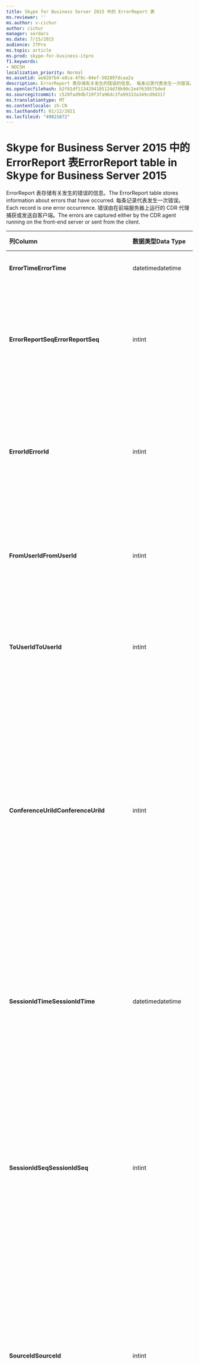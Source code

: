 ```yaml
---
title: Skype for Business Server 2015 中的 ErrorReport 表
ms.reviewer: ''
ms.author: v-cichur
author: cichur
manager: serdars
ms.date: 7/15/2015
audience: ITPro
ms.topic: article
ms.prod: skype-for-business-itpro
f1.keywords:
- NOCSH
localization_priority: Normal
ms.assetid: ae0287b4-e8ca-4f8c-84ef-502897dcaa2a
description: ErrorReport 表存储有关发生的错误的信息。 每条记录代表发生一次错误。 错误由在前端服务器上运行的 CDR 代理捕获或发送自客户端。
ms.openlocfilehash: b2f81df1134294185124d78b90c2e4f639575ded
ms.sourcegitcommit: c528fad9db719f3fa96dc3fa99332a349cd9d317
ms.translationtype: MT
ms.contentlocale: zh-CN
ms.lasthandoff: 01/12/2021
ms.locfileid: "49821672"
---
```

# <a name="errorreport-table-in-skype-for-business-server-2015"></a><span data-ttu-id="d6c2e-105">Skype for Business Server 2015 中的 ErrorReport 表</span><span class="sxs-lookup"><span data-stu-id="d6c2e-105">ErrorReport table in Skype for Business Server 2015</span></span>
 
<span data-ttu-id="d6c2e-106">ErrorReport 表存储有关发生的错误的信息。</span><span class="sxs-lookup"><span data-stu-id="d6c2e-106">The ErrorReport table stores information about errors that have occurred.</span></span> <span data-ttu-id="d6c2e-107">每条记录代表发生一次错误。</span><span class="sxs-lookup"><span data-stu-id="d6c2e-107">Each record is one error occurrence.</span></span> <span data-ttu-id="d6c2e-108">错误由在前端服务器上运行的 CDR 代理捕获或发送自客户端。</span><span class="sxs-lookup"><span data-stu-id="d6c2e-108">The errors are captured either by the CDR agent running on the front-end server or sent from the client.</span></span>
  
|<span data-ttu-id="d6c2e-109">**列**</span><span class="sxs-lookup"><span data-stu-id="d6c2e-109">**Column**</span></span>|<span data-ttu-id="d6c2e-110">**数据类型**</span><span class="sxs-lookup"><span data-stu-id="d6c2e-110">**Data Type**</span></span>|<span data-ttu-id="d6c2e-111">**键/索引**</span><span class="sxs-lookup"><span data-stu-id="d6c2e-111">**Key/Index**</span></span>|<span data-ttu-id="d6c2e-112">**Details**</span><span class="sxs-lookup"><span data-stu-id="d6c2e-112">**Details**</span></span>|
|:-----|:-----|:-----|:-----|
|<span data-ttu-id="d6c2e-113">**ErrorTime**</span><span class="sxs-lookup"><span data-stu-id="d6c2e-113">**ErrorTime**</span></span> <br/> |<span data-ttu-id="d6c2e-114">datetime</span><span class="sxs-lookup"><span data-stu-id="d6c2e-114">datetime</span></span>  <br/> |<span data-ttu-id="d6c2e-115">主</span><span class="sxs-lookup"><span data-stu-id="d6c2e-115">Primary</span></span>  <br/> |<span data-ttu-id="d6c2e-116">发生错误的日期和时间。</span><span class="sxs-lookup"><span data-stu-id="d6c2e-116">Date and time the error occurred.</span></span>  <br/> |
|<span data-ttu-id="d6c2e-117">**ErrorReportSeq**</span><span class="sxs-lookup"><span data-stu-id="d6c2e-117">**ErrorReportSeq**</span></span> <br/> |<span data-ttu-id="d6c2e-118">int</span><span class="sxs-lookup"><span data-stu-id="d6c2e-118">int</span></span>  <br/> |<span data-ttu-id="d6c2e-119">主</span><span class="sxs-lookup"><span data-stu-id="d6c2e-119">Primary</span></span>  <br/> |<span data-ttu-id="d6c2e-120">用于标识错误报告的 ID 号。</span><span class="sxs-lookup"><span data-stu-id="d6c2e-120">ID number to identify the error report.</span></span> <span data-ttu-id="d6c2e-121">与 **ErrorTime 结合使用来** 唯一地标识错误报告。</span><span class="sxs-lookup"><span data-stu-id="d6c2e-121">Used in conjunction with **ErrorTime** to uniquely identify an error report.</span></span> <br/> |
|<span data-ttu-id="d6c2e-122">**ErrorId**</span><span class="sxs-lookup"><span data-stu-id="d6c2e-122">**ErrorId**</span></span> <br/> |<span data-ttu-id="d6c2e-123">int</span><span class="sxs-lookup"><span data-stu-id="d6c2e-123">int</span></span>  <br/> |<span data-ttu-id="d6c2e-124">Foreign</span><span class="sxs-lookup"><span data-stu-id="d6c2e-124">Foreign</span></span>  <br/> |<span data-ttu-id="d6c2e-125">错误类型的唯一 ID。</span><span class="sxs-lookup"><span data-stu-id="d6c2e-125">Unique ID of the error type.</span></span> <span data-ttu-id="d6c2e-126">有关详细信息， [请参阅 Skype for Business Server 2015](errordef.md) 中的 ErrorDef 表。</span><span class="sxs-lookup"><span data-stu-id="d6c2e-126">See the [ErrorDef table in Skype for Business Server 2015](errordef.md) for more information.</span></span> <br/> |
|<span data-ttu-id="d6c2e-127">**FromUserId**</span><span class="sxs-lookup"><span data-stu-id="d6c2e-127">**FromUserId**</span></span> <br/> |<span data-ttu-id="d6c2e-128">int</span><span class="sxs-lookup"><span data-stu-id="d6c2e-128">int</span></span>  <br/> |<span data-ttu-id="d6c2e-129">Foreign</span><span class="sxs-lookup"><span data-stu-id="d6c2e-129">Foreign</span></span>  <br/> |<span data-ttu-id="d6c2e-130">导致错误的请求的用户。</span><span class="sxs-lookup"><span data-stu-id="d6c2e-130">User who originated the request that caused the error.</span></span> <span data-ttu-id="d6c2e-131">有关详细信息 [，请参阅 Users](users.md) 表。</span><span class="sxs-lookup"><span data-stu-id="d6c2e-131">See the [Users table](users.md) for more information.</span></span> <br/> |
|<span data-ttu-id="d6c2e-132">**ToUserId**</span><span class="sxs-lookup"><span data-stu-id="d6c2e-132">**ToUserId**</span></span> <br/> |<span data-ttu-id="d6c2e-133">int</span><span class="sxs-lookup"><span data-stu-id="d6c2e-133">int</span></span>  <br/> |<span data-ttu-id="d6c2e-134">Foreign</span><span class="sxs-lookup"><span data-stu-id="d6c2e-134">Foreign</span></span>  <br/> |<span data-ttu-id="d6c2e-135">导致错误的请求的目标用户。</span><span class="sxs-lookup"><span data-stu-id="d6c2e-135">Destination user for the request that caused the error.</span></span> <span data-ttu-id="d6c2e-136">有关详细信息 [，请参阅 Users](users.md) 表。</span><span class="sxs-lookup"><span data-stu-id="d6c2e-136">See the [Users table](users.md) for more information.</span></span> <br/> |
|<span data-ttu-id="d6c2e-137">**ConferenceUriId**</span><span class="sxs-lookup"><span data-stu-id="d6c2e-137">**ConferenceUriId**</span></span> <br/> |<span data-ttu-id="d6c2e-138">int</span><span class="sxs-lookup"><span data-stu-id="d6c2e-138">int</span></span>  <br/> |<span data-ttu-id="d6c2e-139">Foreign</span><span class="sxs-lookup"><span data-stu-id="d6c2e-139">Foreign</span></span>  <br/> |<span data-ttu-id="d6c2e-140">与错误相关的会议 URI。</span><span class="sxs-lookup"><span data-stu-id="d6c2e-140">Conference URI related to the error.</span></span> <span data-ttu-id="d6c2e-141">有关详细信息， [请参阅 Skype for Business Server 2015 中的 ConferenceUris](conferenceuris.md) 表。</span><span class="sxs-lookup"><span data-stu-id="d6c2e-141">See the [ConferenceUris table in Skype for Business Server 2015](conferenceuris.md) for more information.</span></span> <span data-ttu-id="d6c2e-142">通常，如果 ConferenceUriId 不为空，则 FromUserId 或 ToUserId 将为 null。</span><span class="sxs-lookup"><span data-stu-id="d6c2e-142">Typically, if ConferenceUriId is not null, then either FromUserId or ToUserId will be null.</span></span> <br/> |
|<span data-ttu-id="d6c2e-143">**SessionIdTime**</span><span class="sxs-lookup"><span data-stu-id="d6c2e-143">**SessionIdTime**</span></span> <br/> |<span data-ttu-id="d6c2e-144">datetime</span><span class="sxs-lookup"><span data-stu-id="d6c2e-144">datetime</span></span>  <br/> |<span data-ttu-id="d6c2e-145">Foreign</span><span class="sxs-lookup"><span data-stu-id="d6c2e-145">Foreign</span></span>  <br/> |<span data-ttu-id="d6c2e-146">与 **SessionIdSeq** 结合使用来唯一地标识会话。</span><span class="sxs-lookup"><span data-stu-id="d6c2e-146">Used in conjunction with **SessionIdSeq** to uniquely identify a session.</span></span> <span data-ttu-id="d6c2e-147">有关详细信息，请参阅 [Skype for Business Server 2015 中的 Dialogs](dialogs.md) 表。</span><span class="sxs-lookup"><span data-stu-id="d6c2e-147">See the [Dialogs table in Skype for Business Server 2015](dialogs.md) for more information.</span></span> <br/> |
|<span data-ttu-id="d6c2e-148">**SessionIdSeq**</span><span class="sxs-lookup"><span data-stu-id="d6c2e-148">**SessionIdSeq**</span></span> <br/> |<span data-ttu-id="d6c2e-149">int</span><span class="sxs-lookup"><span data-stu-id="d6c2e-149">int</span></span>  <br/> |<span data-ttu-id="d6c2e-150">Foreign</span><span class="sxs-lookup"><span data-stu-id="d6c2e-150">Foreign</span></span>  <br/> |<span data-ttu-id="d6c2e-151">用于标识会话的 ID 号。</span><span class="sxs-lookup"><span data-stu-id="d6c2e-151">ID number to identify the session.</span></span> <span data-ttu-id="d6c2e-152">与 **SessionIdTime** 结合使用来唯一地标识会话。</span><span class="sxs-lookup"><span data-stu-id="d6c2e-152">Used in conjunction with **SessionIdTime** to uniquely identify a session.</span></span> <span data-ttu-id="d6c2e-153">有关详细信息，请参阅 [Skype for Business Server 2015 中的 Dialogs](dialogs.md) 表。</span><span class="sxs-lookup"><span data-stu-id="d6c2e-153">See the [Dialogs table in Skype for Business Server 2015](dialogs.md) for more information.</span></span> <br/> |
|<span data-ttu-id="d6c2e-154">**SourceId**</span><span class="sxs-lookup"><span data-stu-id="d6c2e-154">**SourceId**</span></span> <br/> |<span data-ttu-id="d6c2e-155">int</span><span class="sxs-lookup"><span data-stu-id="d6c2e-155">int</span></span>  <br/> |<span data-ttu-id="d6c2e-156">Foreign</span><span class="sxs-lookup"><span data-stu-id="d6c2e-156">Foreign</span></span>  <br/> |<span data-ttu-id="d6c2e-157">如果报告从服务器组件 (，则发送错误报告的服务器) 。</span><span class="sxs-lookup"><span data-stu-id="d6c2e-157">Server that sent the error report (if the report is being sent from a server component).</span></span> <span data-ttu-id="d6c2e-158">有关详细信息 [，请参阅"服务器](servers.md) "表。</span><span class="sxs-lookup"><span data-stu-id="d6c2e-158">See the [Servers table](servers.md) for more information.</span></span> <br/> <span data-ttu-id="d6c2e-159">此字段在 Microsoft Lync Server 2013 中引入。</span><span class="sxs-lookup"><span data-stu-id="d6c2e-159">This field was introduced in Microsoft Lync Server 2013.</span></span>  <br/> |
|<span data-ttu-id="d6c2e-160">**ApplicationId**</span><span class="sxs-lookup"><span data-stu-id="d6c2e-160">**ApplicationId**</span></span> <br/> |<span data-ttu-id="d6c2e-161">int</span><span class="sxs-lookup"><span data-stu-id="d6c2e-161">int</span></span>  <br/> |<span data-ttu-id="d6c2e-162">Foreign</span><span class="sxs-lookup"><span data-stu-id="d6c2e-162">Foreign</span></span>  <br/> |<span data-ttu-id="d6c2e-163">如果报告从服务器组件 (，则发送错误报告的服务器) 。</span><span class="sxs-lookup"><span data-stu-id="d6c2e-163">Server that sent the error report (if the report is being sent from a server component).</span></span> <span data-ttu-id="d6c2e-164">有关详细信息， [请参阅 Skype for Business Server 2015 中的](application.md) "应用程序"表。</span><span class="sxs-lookup"><span data-stu-id="d6c2e-164">See the [Application table in Skype for Business Server 2015](application.md) for more information.</span></span> <br/> <span data-ttu-id="d6c2e-165">此字段在 Microsoft Lync Server 2013 中引入。</span><span class="sxs-lookup"><span data-stu-id="d6c2e-165">This field was introduced in Microsoft Lync Server 2013.</span></span>  <br/> |
|<span data-ttu-id="d6c2e-166">**MsDiagHeader**</span><span class="sxs-lookup"><span data-stu-id="d6c2e-166">**MsDiagHeader**</span></span> <br/> |<span data-ttu-id="d6c2e-167">image</span><span class="sxs-lookup"><span data-stu-id="d6c2e-167">image</span></span>  <br/> | <br/> |<span data-ttu-id="d6c2e-168">有关错误的详细信息。</span><span class="sxs-lookup"><span data-stu-id="d6c2e-168">More information about the error.</span></span>  <br/> <span data-ttu-id="d6c2e-169">可以使用以下语法将此数据转换为文本格式：</span><span class="sxs-lookup"><span data-stu-id="d6c2e-169">This data can be converted to text format by using this syntax:</span></span>  <br/>  `cast(cast(Detail as varbinary(max)) as varchar(max))` <br/> |
|<span data-ttu-id="d6c2e-170">**ClientVersionId**</span><span class="sxs-lookup"><span data-stu-id="d6c2e-170">**ClientVersionId**</span></span> <br/> |<span data-ttu-id="d6c2e-171">int</span><span class="sxs-lookup"><span data-stu-id="d6c2e-171">int</span></span>  <br/> |<span data-ttu-id="d6c2e-172">Foreign</span><span class="sxs-lookup"><span data-stu-id="d6c2e-172">Foreign</span></span>  <br/> |<span data-ttu-id="d6c2e-173">发送错误报告的客户端版本的终结点。</span><span class="sxs-lookup"><span data-stu-id="d6c2e-173">The client version of endpoint that sends the error report.</span></span> <span data-ttu-id="d6c2e-174">有关详细信息， [请参阅 Skype for Business Server 2015 中的 ClientVersions](clientversions.md) 表。</span><span class="sxs-lookup"><span data-stu-id="d6c2e-174">See the [ClientVersions table in Skype for Business Server 2015](clientversions.md) for more information.</span></span> <br/> |
|<span data-ttu-id="d6c2e-175">**IsCapturedByServer**</span><span class="sxs-lookup"><span data-stu-id="d6c2e-175">**IsCapturedByServer**</span></span> <br/> |<span data-ttu-id="d6c2e-176">bit</span><span class="sxs-lookup"><span data-stu-id="d6c2e-176">bit</span></span>  <br/> ||<span data-ttu-id="d6c2e-177">错误报告是由在前端服务器上运行的 CDR 代理捕获的，还是由客户端发送的。</span><span class="sxs-lookup"><span data-stu-id="d6c2e-177">Is the error report captured by the CDR agent running on the front-end server, or sent by the client.</span></span>  <br/> |
|<span data-ttu-id="d6c2e-178">**Flag**</span><span class="sxs-lookup"><span data-stu-id="d6c2e-178">**Flag**</span></span> <br/> |<span data-ttu-id="d6c2e-179">smallint</span><span class="sxs-lookup"><span data-stu-id="d6c2e-179">smallint</span></span>  <br/> ||<span data-ttu-id="d6c2e-180">保留以供将来使用。</span><span class="sxs-lookup"><span data-stu-id="d6c2e-180">Reserved for future use.</span></span>  <br/> |
|<span data-ttu-id="d6c2e-181">**TelemetryId**</span><span class="sxs-lookup"><span data-stu-id="d6c2e-181">**TelemetryId**</span></span> <br/> |<span data-ttu-id="d6c2e-182">uniqueIdentifier</span><span class="sxs-lookup"><span data-stu-id="d6c2e-182">uniqueIdentifier</span></span>  <br/> ||<span data-ttu-id="d6c2e-183">关联会议中所涉及不同组件的加入时间信息的唯一标识符。</span><span class="sxs-lookup"><span data-stu-id="d6c2e-183">Unique identifier correlating join time information for the different components involved in a conference.</span></span>  <br/> <span data-ttu-id="d6c2e-184">此字段在 Microsoft Lync Server 2013 中引入。</span><span class="sxs-lookup"><span data-stu-id="d6c2e-184">This field was introduced in Microsoft Lync Server 2013.</span></span>  <br/> |
|<span data-ttu-id="d6c2e-185">**SessionSetupTime**</span><span class="sxs-lookup"><span data-stu-id="d6c2e-185">**SessionSetupTime**</span></span> <br/> |<span data-ttu-id="d6c2e-186">int</span><span class="sxs-lookup"><span data-stu-id="d6c2e-186">int</span></span>  <br/> ||<span data-ttu-id="d6c2e-187">特定组件加入会议所需的时间（以毫秒为单位）。</span><span class="sxs-lookup"><span data-stu-id="d6c2e-187">Time (in milliseconds) required for a specific component to join a conference.</span></span>  <br/> <span data-ttu-id="d6c2e-188">此字段在 Microsoft Lync Server 2013 中引入。</span><span class="sxs-lookup"><span data-stu-id="d6c2e-188">This field was introduced in Microsoft Lync Server 2013.</span></span>  <br/> |
|<span data-ttu-id="d6c2e-189">**ServerId**</span><span class="sxs-lookup"><span data-stu-id="d6c2e-189">**ServerId**</span></span> <br/> |<span data-ttu-id="d6c2e-190">int</span><span class="sxs-lookup"><span data-stu-id="d6c2e-190">int</span></span>  <br/> |<span data-ttu-id="d6c2e-191">Foreign</span><span class="sxs-lookup"><span data-stu-id="d6c2e-191">Foreign</span></span>  <br/> |<span data-ttu-id="d6c2e-192">表示生成错误报告的服务器的完全限定域名。</span><span class="sxs-lookup"><span data-stu-id="d6c2e-192">Represents the fully qualified domain name of the server that generated the error report.</span></span>  <br/> |
|<span data-ttu-id="d6c2e-193">**PoolId**</span><span class="sxs-lookup"><span data-stu-id="d6c2e-193">**PoolId**</span></span> <br/> |<span data-ttu-id="d6c2e-194">int</span><span class="sxs-lookup"><span data-stu-id="d6c2e-194">int</span></span>  <br/> |<span data-ttu-id="d6c2e-195">Foreign</span><span class="sxs-lookup"><span data-stu-id="d6c2e-195">Foreign</span></span>  <br/> |<span data-ttu-id="d6c2e-196">表示生成错误报告的池的完全限定域名。</span><span class="sxs-lookup"><span data-stu-id="d6c2e-196">Represents the fully qualified domain name of the pool where the error report was generated.</span></span>  <br/> |
|<span data-ttu-id="d6c2e-197">**LastModifiedTime**</span><span class="sxs-lookup"><span data-stu-id="d6c2e-197">**LastModifiedTime**</span></span> <br/> |<span data-ttu-id="d6c2e-198">Datetime</span><span class="sxs-lookup"><span data-stu-id="d6c2e-198">Datetime</span></span>  <br/> ||<span data-ttu-id="d6c2e-199">供监控服务内部使用。</span><span class="sxs-lookup"><span data-stu-id="d6c2e-199">For internal use by the Monitoring service.</span></span>  <br/> <span data-ttu-id="d6c2e-200">此字段在 Skype for Business Server 2015 中引入。</span><span class="sxs-lookup"><span data-stu-id="d6c2e-200">This field was introduced in Skype for Business Server 2015.</span></span>  <br/> |
   

